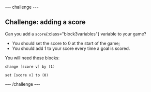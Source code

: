 --- challenge ---
## Challenge: adding a score
Can you add a `score`{:class="block3variables"} variable to your game?

+ You should set the score to 0 at the start of the game;
+ You should add 1 to your score every time a goal is scored.

You will need these blocks:

```blocks3
change [score v] by (1)

set [score v] to (0)
```

--- /challenge ---
